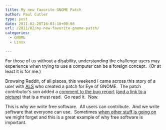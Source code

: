 ```yaml
---
title: My new favorite GNOME Patch
author: Paul Cutler
type: post
date: 2011-02-28T16:03:18+00:00
url: /2011/02/my-new-favorite-gnome-patch/
categories:
  - GNOME
  - Linux

---
```

For those of us without a disability, understanding the challenge users may experience when trying to use a computer can be a foreign concept.  (Or at least it is for me.)

Browsing Reddit, of all places, this weekend I came across this story of a user with [ALS][1] who created a patch for Eye of GNOME.  The patch contributor&#8217;s son added a [comment to the bug report][2] ([and a link to a picture][3]) that is a must read.  Go read it.  Now.

This is why we write free software.  All users can contribute.  And we write software that everyone can use.  Sometimes [when other stuff is going on][4] we might forget and this is a great example of why free software is important.

 [1]: http://en.wikipedia.org/wiki/ALS
 [2]: https://bugzilla.gnome.org/show_bug.cgi?id=78514#c19
 [3]: https://picasaweb.google.com/HandsAdrian/ShotwellConnect#5549467460761802914
 [4]: http://www.vuntz.net/journal/post/2011/02/28/Canonical,-you-re-breaking-my-heart